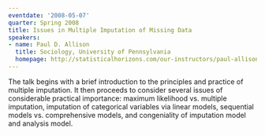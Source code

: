```yaml
---
eventdate: '2008-05-07'
quarter: Spring 2008
title: Issues in Multiple Imputation of Missing Data
speakers:
- name: Paul D. Allison
  title: Sociology, University of Pennsylvania
  homepage: http://statisticalhorizons.com/our-instructors/paul-allison
---
```

The talk begins with a brief introduction to the principles and practice of multiple imputation. It then proceeds to consider several issues of considerable practical importance: maximum likelihood vs. multiple imputation, imputation of categorical variables via linear models, sequential models vs. comprehensive models, and congeniality of imputation model and analysis model.

